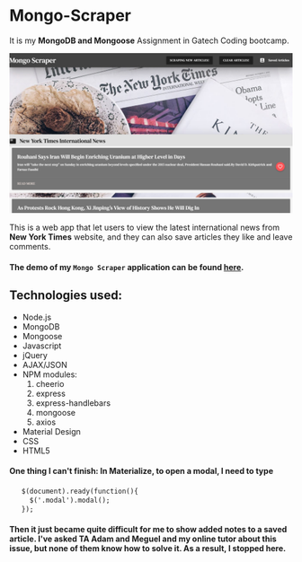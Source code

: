 # Mongo-Scraper

It is my **MongoDB and Mongoose** Assignment in Gatech Coding bootcamp.

![readmeImage](public/images/012.jpg)

This is a web app that let users to view the latest international news from **New York Times** website, and they can also save articles they like and leave comments.

#### The demo of my `Mongo Scraper` application can be found [here](https://nyt-mongo-scraper2019.herokuapp.com/).

## Technologies used:
  * Node.js
  * MongoDB
  * Mongoose
  * Javascript
  * jQuery
  * AJAX/JSON
  * NPM modules:
    1. cheerio
    2. express
    3. express-handlebars
    4. mongoose
    5. axios
  * Material Design
  * CSS
  * HTML5

 #### One thing I can't finish: In Materialize, to open a modal, I need to type 
       $(document).ready(function(){
         $('.modal').modal();
       });
#### Then it just became quite difficult for me to show added notes to a saved article. I've asked TA Adam and Meguel and my online tutor about this issue, but none of them know how to solve it. As a result, I stopped here.






